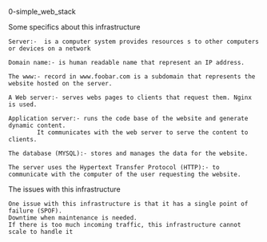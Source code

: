 0-simple_web_stack

<blockquote class="imgur-embed-pub" lang="en" data-id="a/VZd1Ukt" data-context="false" ><a href="//imgur.com/a/VZd1Ukt"></a></blockquote><script async src="//s.imgur.com/min/embed.js" charset="utf-8"></script>

Some specifics about this infrastructure

	Server:-  is a computer system provides resources s to other computers or devices on a network

	Domain name:- is human readable name that represent an IP address.

	The www:- record in www.foobar.com is a subdomain that represents the website hosted on the server.

	A Web server:- serves webs pages to clients that request them. Nginx is used.

	Application server:- runs the code base of the website and generate dynamic content. 
			It communicates with the web server to serve the content to clients.

	The database (MYSQL):- stores and manages the data for the website.

	The server uses the Hypertext Transfer Protocol (HTTP):- to communicate with the computer of the user requesting the website. 

The issues with this infrastructure
	
	One issue with this infrastructure is that it has a single point of failure (SPOF). 
	Downtime when maintenance is needed.
	If there is too much incoming traffic, this infrastructure cannot scale to handle it


